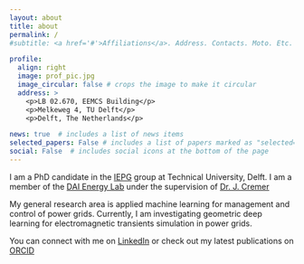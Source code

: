 ```yaml
---
layout: about
title: about
permalink: /
#subtitle: <a href='#'>Affiliations</a>. Address. Contacts. Moto. Etc.

profile:
  align: right
  image: prof_pic.jpg
  image_circular: false # crops the image to make it circular
  address: >
    <p>LB 02.670, EEMCS Building</p>
    <p>Melkeweg 4, TU Delft</p>
    <p>Delft, The Netherlands</p>

news: true  # includes a list of news items
selected_papers: False # includes a list of papers marked as "selected={true}"
social: False  # includes social icons at the bottom of the page
---
```


I am a PhD candidate in the [IEPG](https://www.tudelft.nl/ewi/over-de-faculteit/afdelingen/electrical-sustainable-energy/intelligent-electrical-power-grids-iepg-group) group at Technical University, Delft. I am a member of the 
[DAI Energy Lab](https://www.tudelft.nl/ai/delft-ai-energy-lab) under the supervision of [Dr. J. Cremer](https://www.tudelft.nl/staff/j.l.cremer/) 

My general research area is applied machine learning for management and control of power grids. Currently, I am investigating geometric deep learning for electromagnetic transients simulation in power grids. 
 <!-- `profile` property of the YAML header of your `_pages/about.md`. Edit `_bibliography/papers.bib` and Jekyll will render your [publications page](/al-folio/publications/) automatically. -->

You can connect with me on [LinkedIn](https://www.linkedin.com/in/olayiwola-arowolo/) or check out my latest publications on [ORCID](https://orcid.org/0000-0002-9948-1013)
